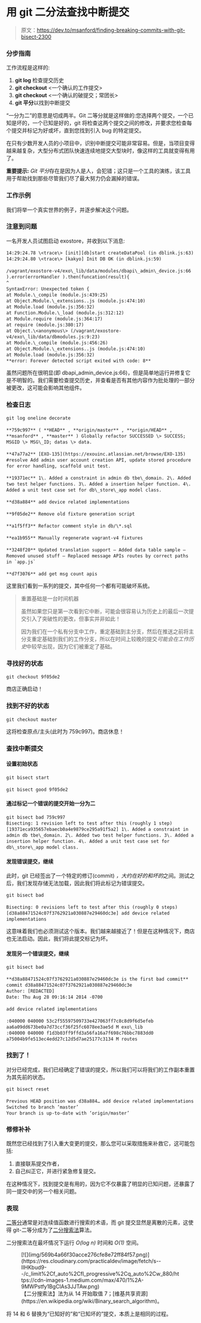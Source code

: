 # 用 git 二分法查找中断提交

> 原文：<https://dev.to/msanford/finding-breaking-commits-with-git-bisect-2300>

### 分步指南

工作流程是这样的:

1.  **git log** 检查提交历史
2.  **git checkout** <一个确认的工作提交>
3.  **git checkout** <一个确认的破提交；常团长>
4.  **git 平分**以找到中断提交

“一分为二”的意思是切成两半。Git 二等分就是这样做的:您选择两个提交，一个已知是坏的，一个已知是好的，git 将检查这两个提交之间的修改，并要求您检查每个提交并标记为好或坏，直到您找到引入 bug 的特定提交。

在只有少数开发人员的小项目中，识别中断提交可能非常容易。但是，当项目变得越来越复杂，大型分布式团队快速连续地提交大型块时，像这样的工具就变得有用了。

**重要提示:** *Git 平分*存在是因为人是人，会犯错；这只是一个工具的演练，该工具用于帮助找到那些尽管我们尽了最大努力仍会漏掉的错误。

### 工作示例

我们将举一个真实世界的例子，并逐步解决这个问题。

### 注意到问题

一名开发人员试图启动 exostore，并收到以下消息:

```
14:29:24.78 \<trace\> [init][db]start createDataPool (in dblink.js:63)
14:29:24.80 \<trace\> [kakyo] Init DB OK (in dblink.js:59)

/vagrant/exostore-v4/exo\_lib/data/modules/dbapi\_admin\_device.js:66
).error(errorHandler ).then(funcation(result){
^
SyntaxError: Unexpected token {
at Module.\_compile (module.js:439:25)
at Object.Module.\_extensions..js (module.js:474:10)
at Module.load (module.js:356:32)
at Function.Module.\_load (module.js:312:12)
at Module.require (module.js:364:17)
at require (module.js:380:17)
at Object.\<anonymous\> (/vagrant/exostore-v4/exo\_lib/data/dbmodules.js:9:23)
at Module.\_compile (module.js:456:26)
at Object.Module.\_extensions..js (module.js:474:10)
at Module.load (module.js:356:32)
**error: Forever detected script exited with code: 8** 
```

虽然问题所在很明显(即 dbapi_admin_device.js:66)，但是简单地运行并修复它是不明智的。我们需要检查提交历史，并查看是否有其他内容作为批处理的一部分被更改，这可能会影响其他组件。

### 检查日志

```
git log oneline decorate

**759c997** ( **HEAD** , **origin/master** , **origin/HEAD** , **msanford** , **master** ) Globally refactor SUCCESSED \> SUCCESS; MSGID \> MSG\_ID; datas \> data.

**47a77a2** [EXO-135](https://exouinc.atlassian.net/browse/EXO-135) #resolve Add admin user account creation API, update stored procedure for error handling, scaffold unit test.

**19371ec** 1\. Added a constraint in admin db tbe\_domain. 2\. Added two test helper functions. 3\. Added a insertion helper function. 4\. Added a unit test case set for db\_store\_app model class.

**d38a884** add device related implementations

**9f05de2** Remove old fixture generation script

**a1f5ff3** Refactor comment style in db/\*.sql

**ea1b955** Manually regenerate vagrant-v4 fixtures

**3248f20** Updated translation support — Added data table sample — Removed unused stuff — Replaced message APIs routes by correct paths in `app.js`

**d7f3076** add get msg count apis 
```

这里我们看到一系列的提交，其中任何一个都有可能破坏系统。

> 重置基础是一台时间机器
> 
> 虽然如果您只是第一次看到它中断，可能会很容易认为历史上的最后一次提交引入了突破性的更改，但事实并非如此！
> 
> 因为我们在一个私有分支中工作，重定基础到主分支，然后在推送之前将主分支重定基础到我们的工作分支，所以在时间上较晚的提交*可能会在工作历史*中较早出现，因为它们被重定了基础。

### 寻找好的状态

```
git checkout 9f05de2 
```

商店正确启动！

### 找到不好的状态

```
git checkout master 
```

这将检查原点/主头(此时为 759c997)。商店休息！

### 查找中断提交

#### 设置初始状态

```
git bisect start

git bisect good 9f05de2 
```

#### 通过标记一个错误的提交开始一分为二

```
git bisect bad 759c997
Bisecting: 1 revision left to test after this (roughly 1 step)
[19371eca935657ebaecb0a4e9879ce295a91f5a2] 1\. Added a constraint in admin db tbe\_domain. 2\. Added two test helper functions. 3\. Added a insertion helper function. 4\. Added a unit test case set for db\_store\_app model class. 
```

#### 发现错误提交，继续

此时，git 已经签出了一个特定的修订(commit) *，大约在好的和坏的*之间。测试之后，我们发现存储无法加载，因此我们将此标记为错误提交。

```
git bisect bad

Bisecting: 0 revisions left to test after this (roughly 0 steps)
[d38a88471524c07f3762921a030887e29460dc3e] add device related implementations 
```

这意味着我们也必须测试这个版本。我们越来越接近了！但是在这种情况下，商店也无法启动。因此，我们将此提交标记为坏。

#### 发现另一个错误提交，继续

```
git bisect bad

**d38a88471524c07f3762921a030887e29460dc3e is the first bad commit**
commit d38a88471524c07f3762921a030887e29460dc3e
Author: [REDACTED]
Date: Thu Aug 28 09:16:14 2014 -0700

add device related implementations

:040000 040000 53c2f55597509733e427063ff7c8c8d9f6d5efeb aa6a09dd673be0a7d73ccf36f25fc6078ee3ae5d M exo\_lib
:040000 040000 f1d3b03ff9ffd3a56fa16a7f698c76bbc7883dd0 a75004b9fe513ec4edd27c12d5d7ae25177c3134 M routes 
```

### 找到了！

对分已经完成，我们已经确定了错误的提交，所以我们可以将我们的工作副本重置为其先前的状态。

```
git bisect reset

Previous HEAD position was d38a884… add device related implementations
Switched to branch ‘master’
Your branch is up-to-date with ‘origin/master’ 
```

### 修修补补

既然您已经找到了引入重大变更的提交，那么您可以采取措施来补救它，这可能包括:

1.  直接联系提交作者，
2.  自己纠正它，并进行紧急修复提交。

在这种情况下，找到提交是有用的，因为它不仅暴露了明显的已知问题，还暴露了同一提交中的另一个相关问题。

### 表现

[二等分](https://en.wikipedia.org/wiki/Bisection_method)通常是对连续值函数进行搜索的术语，而 git 提交显然是离散的元素，这使得 git-二等分成为了[二分搜索法](https://en.wikipedia.org/wiki/Binary_search_algorithm)算法。

二分搜索法在最坏情况下运行 *O(log n)* 时间和 *O(1)* 空间。

<figure>[![](img/569b4a66f30acce276cfe8e72ff84f57.png)](https://res.cloudinary.com/practicaldev/image/fetch/s--IIHKbud9--/c_limit%2Cf_auto%2Cfl_progressive%2Cq_auto%2Cw_880/https://cdn-images-1.medium.com/max/470/1%2A-9MWPstfy1BgClAs3JJTAw.png) 

<figcaption>【二分搜索法】法为从 14 开始取值 7；[维基共享资源](https://en.wikipedia.org/wiki/Binary_search_algorithm)。</figcaption>

</figure>

将 14 和 6 替换为“已知好的”和“已知坏的”提交，本质上是相同的过程。